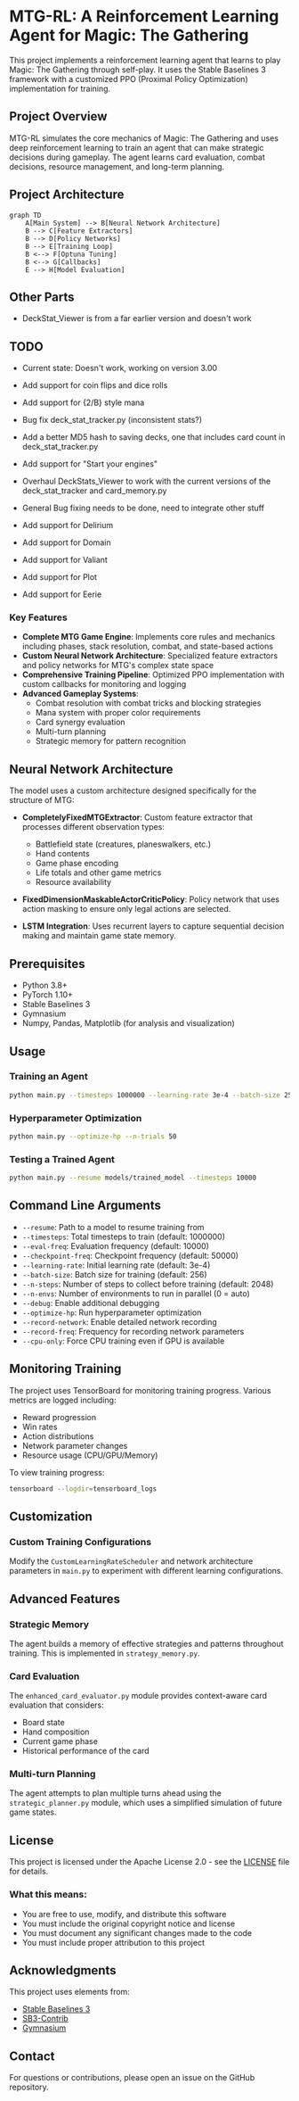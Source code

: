 # MTG-RL: A Reinforcement Learning Agent for Magic: The Gathering

This project implements a reinforcement learning agent that learns to play Magic: The Gathering through self-play. It uses the Stable Baselines 3 framework with a customized PPO (Proximal Policy Optimization) implementation for training.

## Project Overview

MTG-RL simulates the core mechanics of Magic: The Gathering and uses deep reinforcement learning to train an agent that can make strategic decisions during gameplay. The agent learns card evaluation, combat decisions, resource management, and long-term planning.

## Project Architecture

```mermaid
graph TD
    A[Main System] --> B[Neural Network Architecture]
    B --> C[Feature Extractors]
    B --> D[Policy Networks]
    B --> E[Training Loop]
    B <--> F[Optuna Tuning]
    B <--> G[Callbacks]
    E --> H[Model Evaluation]
```

## Other Parts

- DeckStat_Viewer is from a far earlier version and doesn't work

## TODO

- Current state: Doesn't work, working on version 3.00

- Add support for coin flips and dice rolls
- Add support for {2/B} style mana
- Bug fix deck_stat_tracker.py (inconsistent stats?)
- Add a better MD5 hash to saving decks, one that includes card count in deck_stat_tracker.py
- Add support for "Start your engines"
- Overhaul DeckStats_Viewer to work with the current versions of the deck_stat_tracker and card_memory.py
- General Bug fixing needs to be done, need to integrate other stuff
- Add support for Delirium
- Add support for Domain
- Add support for Valiant
- Add support for Plot
- Add support for Eerie


### Key Features

- **Complete MTG Game Engine**: Implements core rules and mechanics including phases, stack resolution, combat, and state-based actions
- **Custom Neural Network Architecture**: Specialized feature extractors and policy networks for MTG's complex state space
- **Comprehensive Training Pipeline**: Optimized PPO implementation with custom callbacks for monitoring and logging
- **Advanced Gameplay Systems**:
  - Combat resolution with combat tricks and blocking strategies
  - Mana system with proper color requirements
  - Card synergy evaluation
  - Multi-turn planning
  - Strategic memory for pattern recognition

## Neural Network Architecture

The model uses a custom architecture designed specifically for the structure of MTG:

- **CompletelyFixedMTGExtractor**: Custom feature extractor that processes different observation types:
  - Battlefield state (creatures, planeswalkers, etc.)
  - Hand contents
  - Game phase encoding
  - Life totals and other game metrics
  - Resource availability
  
- **FixedDimensionMaskableActorCriticPolicy**: Policy network that uses action masking to ensure only legal actions are selected.

- **LSTM Integration**: Uses recurrent layers to capture sequential decision making and maintain game state memory.

## Prerequisites

- Python 3.8+
- PyTorch 1.10+
- Stable Baselines 3
- Gymnasium
- Numpy, Pandas, Matplotlib (for analysis and visualization)


## Usage

### Training an Agent

```bash
python main.py --timesteps 1000000 --learning-rate 3e-4 --batch-size 256
```

### Hyperparameter Optimization

```bash
python main.py --optimize-hp --n-trials 50
```

### Testing a Trained Agent

```bash
python main.py --resume models/trained_model --timesteps 10000
```

## Command Line Arguments

- `--resume`: Path to a model to resume training from
- `--timesteps`: Total timesteps to train (default: 1000000)
- `--eval-freq`: Evaluation frequency (default: 10000)
- `--checkpoint-freq`: Checkpoint frequency (default: 50000)
- `--learning-rate`: Initial learning rate (default: 3e-4)
- `--batch-size`: Batch size for training (default: 256)
- `--n-steps`: Number of steps to collect before training (default: 2048)
- `--n-envs`: Number of environments to run in parallel (0 = auto)
- `--debug`: Enable additional debugging
- `--optimize-hp`: Run hyperparameter optimization
- `--record-network`: Enable detailed network recording
- `--record-freq`: Frequency for recording network parameters
- `--cpu-only`: Force CPU training even if GPU is available

## Monitoring Training

The project uses TensorBoard for monitoring training progress. Various metrics are logged including:

- Reward progression
- Win rates
- Action distributions
- Network parameter changes
- Resource usage (CPU/GPU/Memory)

To view training progress:

```bash
tensorboard --logdir=tensorboard_logs
```

## Customization

### Custom Training Configurations

Modify the `CustomLearningRateScheduler` and network architecture parameters in `main.py` to experiment with different learning configurations.

## Advanced Features

### Strategic Memory

The agent builds a memory of effective strategies and patterns throughout training. This is implemented in `strategy_memory.py`.

### Card Evaluation

The `enhanced_card_evaluator.py` module provides context-aware card evaluation that considers:

- Board state
- Hand composition
- Current game phase
- Historical performance of the card

### Multi-turn Planning

The agent attempts to plan multiple turns ahead using the `strategic_planner.py` module, which uses a simplified simulation of future game states.

## License

This project is licensed under the Apache License 2.0 - see the [LICENSE](LICENSE) file for details.

### What this means:

- You are free to use, modify, and distribute this software
- You must include the original copyright notice and license
- You must document any significant changes made to the code
- You must include proper attribution to this project

## Acknowledgments

This project uses elements from:

- [Stable Baselines 3](https://github.com/DLR-RM/stable-baselines3)
- [SB3-Contrib](https://github.com/Stable-Baselines-Team/stable-baselines3-contrib)
- [Gymnasium](https://github.com/Farama-Foundation/Gymnasium)

## Contact

For questions or contributions, please open an issue on the GitHub repository.